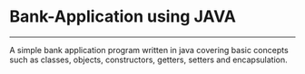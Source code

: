 # Bank-Application using JAVA
---
A simple bank application program written in java covering basic concepts such as classes, objects, constructors, getters, setters and encapsulation.
